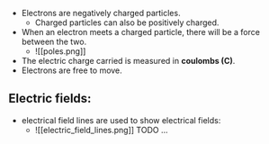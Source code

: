 - Electrons are negatively charged particles.
	- Charged particles can also be positively charged.
- When an electron meets a charged particle, there will be a force between the two.
	- ![[poles.png]]
- The electric charge carried is measured in **coulombs (C)**.
- Electrons are free to move.

## Electric fields:
- electrical field lines are used to show electrical fields:
	- ![[electric_field_lines.png]]
TODO ...
